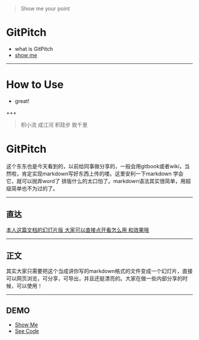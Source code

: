 > Show me your point

# GitPitch
* what is GitPitch
* [show me](https://gitpitch.com/KevinCai76/points)
---
# How to Use
* great!

+++

> 积小流 成江河 积跬步 致千里


# GitPitch

这个东东也是今天看到的，以前给同事做分享的，一般会用gitbook或者wiki，当然啦，肯定实现markdown写好东西上传的喽。这里安利一下markdown 学会它，就可以抛弃word了 排版什么的太口怕了。markdown语法其实很简单，用超级简单也不为过的了。

---



## 直达

[本人这篇文档的幻灯片版 大家可以直接点开看怎么用 和效果哦](https://gitpitch.com/jddjj/share/master?grs=github&t=moon)

---

## 正文

其实大家只需要把这个当成讲你写的markdown格式的文件变成一个幻灯片，直接可以网页浏览，可分享，可导出，并且还挺漂亮的。大家在做一些内部分享的时候，可以使用！

---

## DEMO

 * [Show Me](https://gitpitch.com/gitpitch/the-template#/)
 * [See Code](https://github.com/gitpitch/the-template)
